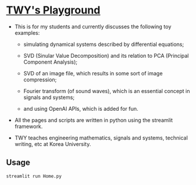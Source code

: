 # [TWY's Playground](https://twy80-toys-home-3xaua9.streamlit.app/)

* This is for my students and currently discusses the following
  toy examples:
  
  - simulating dynamical systems described by differential
    equations;

  - SVD (Sinular Value Decomposition) and its relation
    to PCA (Principal Component Analysis);

  - SVD of an image file, which results in some sort of image
    compression;

  - Fourier transform (of sound waves), which is an essential
    concept in signals and systems;

  - and using OpenAI APIs, which is added for fun.

* All the pages and scripts are written in python using the
  streamlit framework.

* TWY teaches engineering mathematics, signals and systems,
  technical writing, etc at Korea University.

## Usage
```python
streamlit run Home.py
```
